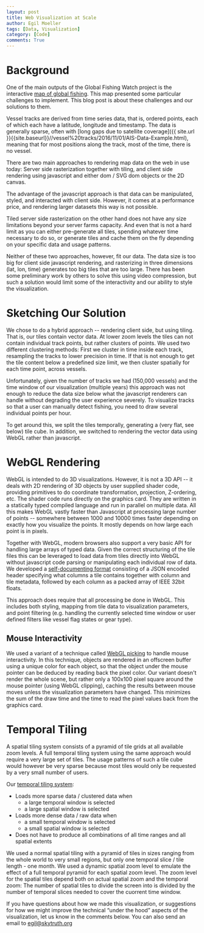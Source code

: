 ```yaml
---
layout: post
title: Web Visualization at Scale
author: Egil Moeller
tags: [Data, Visualization]
category: [Code]
comments: True
---
```


# Background

One of the main outputs of the Global Fishing Watch project is the interactive [map of global fishing](http://globalfishingwatch.org/map). This map presented some particular challenges to implement. This blog post is about these challenges and our solutions to them.

Vessel tracks are derived from time series data, that is, ordered points, each of which each have a latitude, longitude and timestamp. The data is generally sparse, often with [long gaps due to satellite coverage]({{ site.url }}{{site.baseurl}}//vessel%20tracks/2016/11/01/AIS-Data-Example.html), meaning that for most positions along the track, most of the time, there is no vessel.

There are two main approaches to rendering map data on the web in use today: Server side rasterization together with tiling, and client side rendering using javascript and either dom / SVG dom objects or the 2D canvas.

The advantage of the javascript approach is that data can be manipulated, styled, and interacted with client side. However, it comes at a performance price, and rendering larger datasets this way is not possible.

Tiled server side rasterization on the other hand does not have any size limitations beyond your server farms capacity. And even that  is not a hard limit as you can either pre-generate all tiles, spending whatever time necessary to do so, or generate tiles and cache them on the fly depending on your specific data and usage patterns.

Neither of these two approaches, however, fit our data. The data size is too big for client side javascript rendering, and rasterizing in three dimensions (lat, lon, time) generates too big tiles that are too large. There has been some preliminary work by others to solve this using video compression, but such a solution would limit some of the interactivity and our ability to style the visualization. 


# Sketching Our Solution

We chose to do a hybrid approach -- rendering client side, but using tiling. That is, our tiles contain vector data. At lower zoom levels the tiles can not contain individual track points, but rather clusters of points. We used two different clustering methods: First we cluster in time inside each track, resampling the tracks to lower precision in time. If that is not enough to get the tile content below a predefined size limit, we then cluster spatially for each time point, across vessels.

Unfortunately, given the number of tracks we had (150,000 vessels) and the time window of our visualization (multiple years) this approach was not enough to reduce the data size below what the javascript renderers can handle without degrading the user experience severely. To visualize tracks so that a user can manually detect fishing, you need to draw several individual points per hour.

To get around this, we split the tiles temporally, generating a (very flat, see below) tile cube. In addition, we switched to rendering the vector data using WebGL rather than javascript.

# WebGL Rendering

WebGL is intended to do 3D visualizations. However, it is not a 3D API -- it deals with 2D rendering of 3D objects by user supplied shader code, providing primitives to do coordinate transformation, projection, Z-ordering, etc. The shader code runs directly on the graphics card. They are written in a statically typed compiled language and run in parallel on multiple data. All this makes WebGL vastly faster than Javascript at processing large number of points -- somewhere between 1000 and 10000 times faster depending on exactly how you visualize the points. It mostly depends on how large each point is in pixels.

Together with WebGL, modern browsers also support a very basic API for handling large arrays of typed data. Given the correct structuring of the tile files this can be leveraged to load data from tiles directly into WebGL without javascript code parsing or manipulating each individual row of data. We developed a [self-documenting format](https://github.com/GlobalFishingWatch/pelagos-client/blob/master/js/app/Data/TypedMatrixParser.js) consisting of a JSON encoded header specifying what columns a tile contains together with column and tile metadata, followed by each column as a packed array of IEEE 32bit floats.

This approach does require that all processing be done in WebGL. This includes both styling, mapping from tile data to visualization parameters, and point filtering (e.g. handling the currently selected time window or user defined filters like vessel flag states or gear type).

## Mouse Interactivity

We used a variant of a technique called [WebGL picking](http://www.opengl-tutorial.org/miscellaneous/clicking-on-objects/picking-with-an-opengl-hack/) to handle mouse interactivity. In this technique, objects are rendered in an offscreen buffer using a unique color for each object, so that the object under the mouse pointer can be deduced by reading back the pixel color. Our variant doesn't render the whole scene, but rather only a 100x100 pixel square around the mouse pointer (using WebGL clipping), caching the results between mouse moves unless the visualization parameters have changed. This minimizes the sum of the draw time and the time to read the pixel values back from the graphics card.

 # Temporal Tiling

A spatial tiling system consists of a pyramid of tile grids at all available zoom levels. A full temporal tiling system using the same approach would require a very large set of tiles. The usage patterns of such a tile cube would however be very sparse because most tiles would only be requested by a very small number of users.

Our [temporal tiling system](http://globalfishingwatch.github.io/pelagos-client/tiling.html):

* Loads more sparse data / clustered data when
  * a large temporal window is selected
  * a large spatial window is selected
* Loads more dense data / raw data when
  * a small temporal window is selected
  * a small spatial window is selected
* Does not have to produce all combinations of all time ranges and all spatial extents


We used a normal spatial tiling with a pyramid of tiles in sizes ranging from the whole world to very small regions, but only one temporal slice / tile length - one month. We used a dynamic spatial zoom level to emulate the effect of a full temporal pyramid for each spatial zoom level. The zoom level for the spatial tiles depend both on actual spatial zoom and the temporal zoom: The number of spatial tiles to divide the screen into is divided by the number of temporal slices needed to cover the cuorrent time window.

If you have questions about how we made this visualization, or suggestions for how we might improve the technical “under the hood” aspects of the visualization, let us know in the comments below. You can also send an email to egil@skytruth.org
